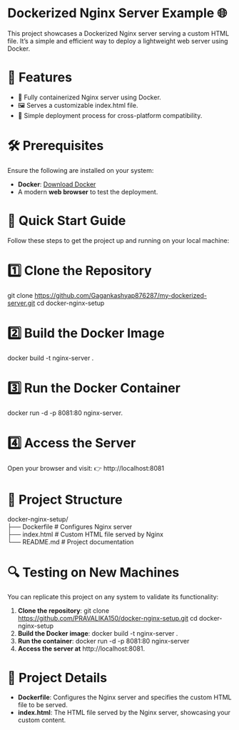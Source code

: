 # Dockerized Nginx Server Example 🌐
This project showcases a Dockerized Nginx server serving a custom HTML file. It’s a simple and efficient way to deploy a lightweight web server using Docker.
# 🎯 Features
- 🚀 Fully containerized Nginx server using Docker.
- 🖼️ Serves a customizable index.html file.
- 🔄 Simple deployment process for cross-platform compatibility.
# 🛠️ Prerequisites
Ensure the following are installed on your system:
- **Docker**: [Download Docker](https://www.docker.com/products/docker-desktop/)
- A modern **web browser** to test the deployment.
# 🚀 Quick Start Guide
Follow these steps to get the project up and running on your local machine:
# 1️⃣ Clone the Repository
git clone https://github.com/Gagankashyap876287/my-dockerized-server.git
cd docker-nginx-setup
# 2️⃣ Build the Docker Image
docker build -t nginx-server .
# 3️⃣ Run the Docker Container
docker run -d -p 8081:80 nginx-server.
# 4️⃣ Access the Server
Open your browser and visit:
👉 http://localhost:8081
# 📂 Project Structure
docker-nginx-setup/  
├── Dockerfile          # Configures Nginx server   
├── index.html          # Custom HTML file served by Nginx  
└── README.md           # Project documentation
# 🔍 Testing on New Machines
You can replicate this project on any system to validate its functionality:
1. **Clone the repository**:
git clone https://github.com/PRAVALIKA150/docker-nginx-setup.git
cd docker-nginx-setup
2. **Build the Docker image**:
docker build -t nginx-server .
3. **Run the container**:
docker run -d -p 8081:80 nginx-server
4. **Access the server at** http://localhost:8081.


# 📂 Project Details
- **Dockerfile**: Configures the Nginx server and specifies the custom HTML file to be served.
- **index.html**: The HTML file served by the Nginx server, showcasing your custom content.

